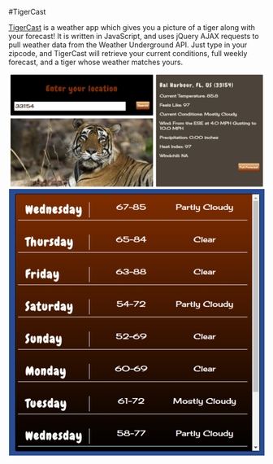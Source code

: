 #TigerCast

<a href="https://adrianaalter.github.io/TigerCast/">TigerCast</a> is a weather app which gives you a picture of a tiger along with your forecast!  It is written in JavaScript, and uses jQuery AJAX requests to pull weather data from the Weather Underground API.  Just type in your zipcode, and TigerCast will retrieve your current conditions, full weekly forecast, and a tiger whose weather matches yours.

<img src="./screenshot.png"></img>
<img src="./screenshot2.png"></img>
